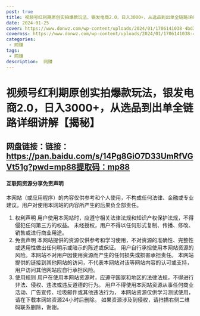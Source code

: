 ```yaml
---
post: true
title: 视频号红利期原创实拍爆款玩法，银发电商2.0，日入3000+，从选品到出单全链路详细讲解【揭秘】
date: 2024-01-25
cover: https://www.donwz.com/wp-content/uploads/2024/01/1706141038-4bd31973ae2387b.jpg
coveross: https://www.donwz.com/wp-content/uploads/2024/01/1706141038-4bd31973ae2387b.jpg
categories:
 - 网赚
tags:
 - 网赚
description:  网赚
---
```

# 视频号红利期原创实拍爆款玩法，银发电商2.0，日入3000+，从选品到出单全链路详细讲解【揭秘】

## 网盘链接：链接：https://pan.baidu.com/s/14Pg8GiO7D33UmRfVGVt51g?pwd=mp88提取码：mp88


#### 互联网资源分享免责声明
本网站（或应用程序）的内容仅供参考和个人使用，不构成任何法律、金融或专业建议。用户对使用本网站的内容所产生的后果负全部责任。
1. 权利声明
用户使用本网站时，应遵守相关法律法规和知识产权保护法规，不得侵犯任何第三方的权益。
未经授权，用户不得以任何形式复制、传播、修改、销售或进行商业用途。
2. 免责声明
本网站提供的资源仅供参考和学习使用，不对资源的准确性、完整性或适用性做出任何明示或暗示的陈述或保证。
用户自行承担使用本网站资源的风险。本网站不对用户因使用资源而产生的任何损失或损害承担责任。
本网站提供的链接到其他网站的访问，不代表本网站对该等网站内容的认可或支持，用户访问其他网站应自行承担风险。
3. 使用规则
用户在使用本网站资源时，应遵守国家和地区的法律法规，不得进行非法、侵权、违法或违反道德的行为。
用户不得使用本网站资源从事任何商业活动、广告宣传、垃圾邮件或其他违法行为，
本网站资源仅供学习测试使用，请在下载本网站资源24小时后删除。
如果资源涉及到侵权，请扫描右侧二维码联系删除，谢谢。
